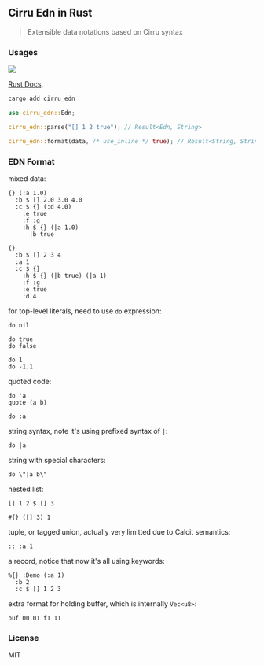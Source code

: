 ## Cirru Edn in Rust

> Extensible data notations based on Cirru syntax

### Usages

![](https://img.shields.io/crates/v/cirru_edn?style=flat-square)

[Rust Docs](https://docs.rs/crate/cirru_edn/).

```bash
cargo add cirru_edn
```

```rust
use cirru_edn::Edn;

cirru_edn::parse("[] 1 2 true"); // Result<Edn, String>

cirru_edn::format(data, /* use_inline */ true); // Result<String, String>.
```

### EDN Format

mixed data:

```cirru
{} (:a 1.0)
  :b $ [] 2.0 3.0 4.0
  :c $ {} (:d 4.0)
    :e true
    :f :g
    :h $ {} (|a 1.0)
      |b true
```

```cirru
{}
  :b $ [] 2 3 4
  :a 1
  :c $ {}
    :h $ {} (|b true) (|a 1)
    :f :g
    :e true
    :d 4
```

for top-level literals, need to use `do` expression:

```cirru
do nil
```

```cirru
do true
do false
```

```cirru
do 1
do -1.1
```

quoted code:

```cirru
do 'a
quote (a b)
```

```cirru
do :a
```

string syntax, note it's using prefixed syntax of `|`:

```cirru
do |a
```

string with special characters:

```cirru
do \"|a b\"
```

nested list:

```cirru
[] 1 2 $ [] 3
```

```cirru
#{} ([] 3) 1
```

tuple, or tagged union, actually very limitted due to Calcit semantics:

```cirru
:: :a 1
```

a record, notice that now it's all using keywords:

```cirru
%{} :Demo (:a 1)
  :b 2
  :c $ [] 1 2 3
```

extra format for holding buffer, which is internally `Vec<u8>`:

```cirru
buf 00 01 f1 11
```

### License

MIT
